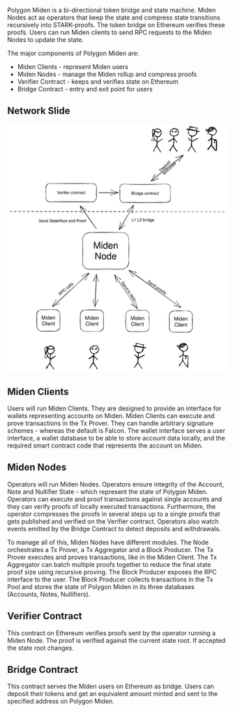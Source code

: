 Polygon Miden is a bi-directional token bridge and state machine. Miden Nodes act as operators that keep the state and compress state transitions recursively into STARK-proofs. The token bridge on Ethereum verifies these proofs. Users can run Miden clients to send RPC requests to the Miden Nodes to update the state.

The major components of Polygon Miden are:

- Miden Clients - represent Miden users
- Miden Nodes - manage the Miden rollup and compress proofs
- Verifier Contract - keeps and verifies state on Ethereum
- Bridge Contract - entry and exit point for users


## Network Slide
![Miden Architecture Overview](../img/network/architecture-overview.svg)

## Miden Clients
Users will run Miden Clients. They are designed to provide an interface for wallets representing accounts on Miden. Miden Clients can execute and prove transactions in the Tx Prover. They can handle arbitrary signature schemes - whereas the default is Falcon. The wallet interface serves a user interface, a wallet database to be able to store account data locally, and the required smart contract code that represents the account on Miden.

## Miden Nodes
Operators will run Miden Nodes. Operators ensure integrity of the Account, Note and Nullifier State - which represent the state of Polygon Miden. Operators can execute and proof transactions against single accounts and they can verify proofs of locally executed transactions. Furthermore, the operator compresses the proofs in several steps up to a single proofs that gets published and verified on the Verifier contract. Operators also watch events emitted by the Bridge Contract to detect deposits and withdrawals.

To manage all of this, Miden Nodes have different modules. The Node orchestrates a Tx Prover, a Tx Aggregator and a Block Producer. The Tx Prover executes and proves transactions, like in the Miden Client. The Tx Aggregator can batch multiple proofs together to reduce the final state proof size using recursive proving. The Block Producer exposes the RPC interface to the user. The Block Producer collects transactions in the Tx Pool and stores the state of Polygon Miden in its three databases (Accounts, Notes, Nullifiers).

## Verifier Contract
This contract on Ethereum verifies proofs sent by the operator running a Miden Node. The proof is verified against the current state root. If accepted the state root changes.

## Bridge Contract
This contract serves the Miden users on Ethereum as bridge. Users can deposit their tokens and get an equivalent amount minted and sent to the specified address on Polygon Miden.


